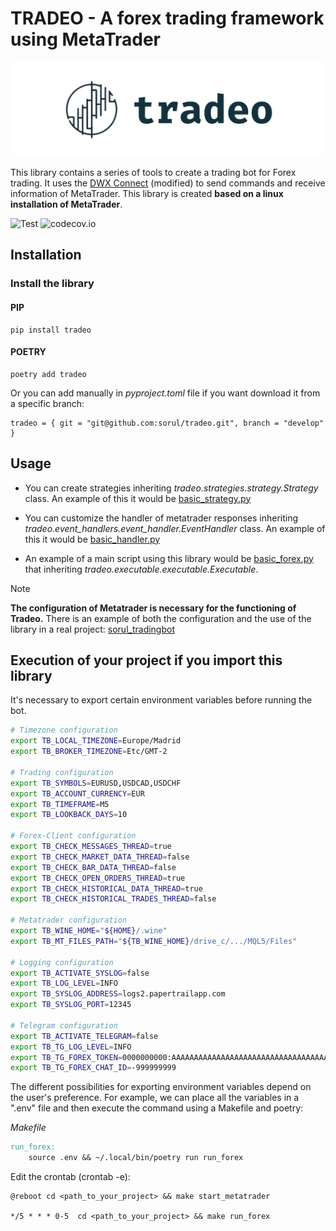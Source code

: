 # TRADEO - A forex trading framework using MetaTrader
![Logo](docs/images/logo.PNG "Title")

This library contains a series of tools to create a trading bot for Forex trading. It uses the [DWX Connect](https://github.com/darwinex/dwxconnect/) (modified) to send commands and receive information of MetaTrader.
This library is created **based on a linux installation of MetaTrader**.

![Test](https://github.com/sorul/tradeo/actions/workflows/testing_coverage.yml/badge.svg?branch=master)
![codecov.io](https://codecov.io/github/sorul/tradeo/coverage.svg?branch=master)

## Installation

### Install the library

#### PIP
```shell
pip install tradeo
```

#### POETRY
```shell
poetry add tradeo
```

Or you can add manually in *pyproject.toml* file if you want download it from a specific branch:

```shell
tradeo = { git = "git@github.com:sorul/tradeo.git", branch = "develop" }
```

## Usage

- You can create strategies inheriting *tradeo.strategies.strategy.Strategy* class. An example of this it would be [basic_strategy.py](tradeo/strategies/basic_strategy.py)

- You can customize the handler of metatrader responses inheriting *tradeo.event_handlers.event_handler.EventHandler* class. An example of this it would be [basic_handler.py](tradeo/event_handlers/basic_event_handler.py)

- An example of a main script using this library would be [basic_forex.py](tradeo/tradeo/executable/basic_forex.py) that inheriting *tradeo.executable.executable.Executable*.

> [!NOTE]  
> **The configuration of Metatrader is necessary for the functioning of Tradeo.** There is an example of both the configuration and the use of the library in a real project: [sorul_tradingbot](https://github.com/sorul/sorul_tradingbot)



## Execution of your project if you import this library

It's necessary to export certain environment variables before running the bot.

```bash
# Timezone configuration
export TB_LOCAL_TIMEZONE=Europe/Madrid
export TB_BROKER_TIMEZONE=Etc/GMT-2

# Trading configuration
export TB_SYMBOLS=EURUSD,USDCAD,USDCHF
export TB_ACCOUNT_CURRENCY=EUR
export TB_TIMEFRAME=M5
export TB_LOOKBACK_DAYS=10

# Forex-Client configuration
export TB_CHECK_MESSAGES_THREAD=true
export TB_CHECK_MARKET_DATA_THREAD=false
export TB_CHECK_BAR_DATA_THREAD=false
export TB_CHECK_OPEN_ORDERS_THREAD=true
export TB_CHECK_HISTORICAL_DATA_THREAD=true
export TB_CHECK_HISTORICAL_TRADES_THREAD=false

# Metatrader configuration
export TB_WINE_HOME="${HOME}/.wine"
export TB_MT_FILES_PATH="${TB_WINE_HOME}/drive_c/.../MQL5/Files"

# Logging configuration
export TB_ACTIVATE_SYSLOG=false
export TB_LOG_LEVEL=INFO
export TB_SYSLOG_ADDRESS=logs2.papertrailapp.com
export TB_SYSLOG_PORT=12345

# Telegram configuration
export TB_ACTIVATE_TELEGRAM=false
export TB_TG_LOG_LEVEL=INFO
export TB_TG_FOREX_TOKEN=0000000000:AAAAAAAAAAAAAAAAAAAAAAAAAAAAAAAAAAA
export TB_TG_FOREX_CHAT_ID=-999999999
```

The different possibilities for exporting environment variables depend on
the user's preference. For example, we can place all the variables in a
".env" file and then execute the command using a Makefile and poetry:

*Makefile*
```makefile
run_forex:
	source .env && ~/.local/bin/poetry run run_forex
```

Edit the crontab (crontab -e):

```console
@reboot cd <path_to_your_project> && make start_metatrader

*/5 * * * 0-5  cd <path_to_your_project> && make run_forex
```